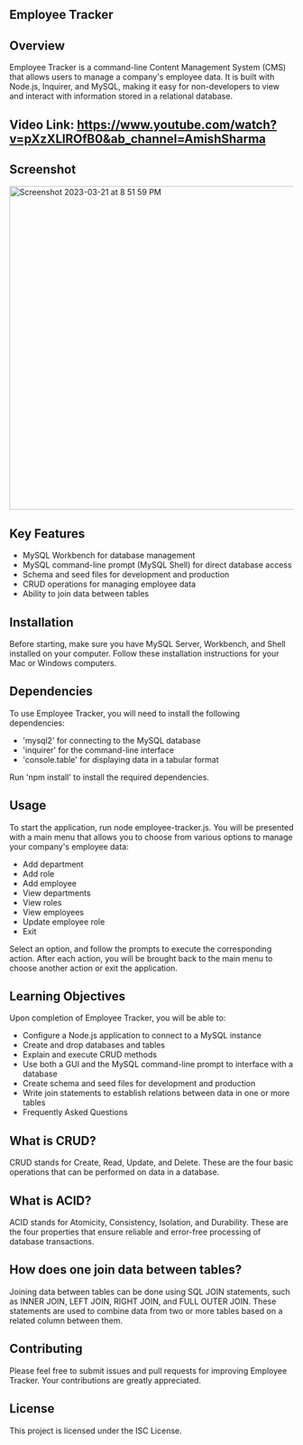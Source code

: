 ## Employee Tracker

## Overview
Employee Tracker is a command-line Content Management System (CMS) that allows users to manage a company's employee data. It is built with Node.js, Inquirer, and MySQL, making it easy for non-developers to view and interact with information stored in a relational database.

## Video Link: https://www.youtube.com/watch?v=pXzXLlROfB0&ab_channel=AmishSharma

## Screenshot
<img width="573" alt="Screenshot 2023-03-21 at 8 51 59 PM" src="https://user-images.githubusercontent.com/114682284/226781441-a8792e71-aaaf-4e05-ac03-f270176c2264.png">


## Key Features
* MySQL Workbench for database management
* MySQL command-line prompt (MySQL Shell) for direct database access
* Schema and seed files for development and production
* CRUD operations for managing employee data
* Ability to join data between tables

## Installation
Before starting, make sure you have MySQL Server, Workbench, and Shell installed on your computer. Follow these installation instructions for your Mac or Windows computers.

## Dependencies
To use Employee Tracker, you will need to install the following dependencies:

* 'mysql2' for connecting to the MySQL database
* 'inquirer' for the command-line interface
* 'console.table' for displaying data in a tabular format

Run 'npm install' to install the required dependencies.

## Usage
To start the application, run node employee-tracker.js. You will be presented with a main menu that allows you to choose from various options to manage your company's employee data:

* Add department
* Add role
* Add employee
* View departments
* View roles
* View employees
* Update employee role
* Exit

Select an option, and follow the prompts to execute the corresponding action. After each action, you will be brought back to the main menu to choose another action or exit the application.

## Learning Objectives
Upon completion of Employee Tracker, you will be able to:

* Configure a Node.js application to connect to a MySQL instance
* Create and drop databases and tables
* Explain and execute CRUD methods
* Use both a GUI and the MySQL command-line prompt to interface with a database
* Create schema and seed files for development and production
* Write join statements to establish relations between data in one or more tables
* Frequently Asked Questions

## What is CRUD?

CRUD stands for Create, Read, Update, and Delete. These are the four basic operations that can be performed on data in a database.

## What is ACID?

ACID stands for Atomicity, Consistency, Isolation, and Durability. These are the four properties that ensure reliable and error-free processing of database transactions.

## How does one join data between tables?

Joining data between tables can be done using SQL JOIN statements, such as INNER JOIN, LEFT JOIN, RIGHT JOIN, and FULL OUTER JOIN. These statements are used to combine data from two or more tables based on a related column between them.

## Contributing
Please feel free to submit issues and pull requests for improving Employee Tracker. Your contributions are greatly appreciated.

## License
This project is licensed under the ISC License.
